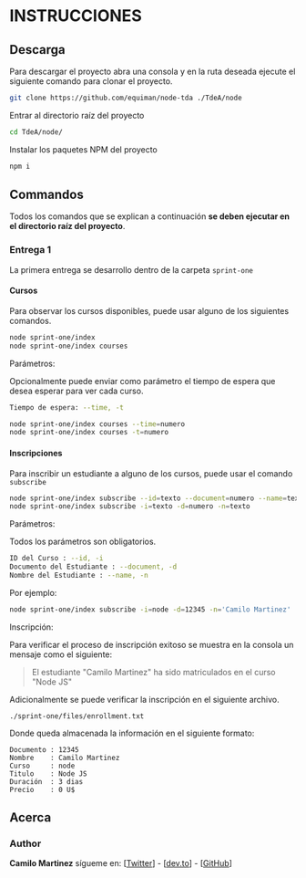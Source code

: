 # INSTRUCCIONES

## Descarga

Para descargar el proyecto abra una consola y en la ruta deseada ejecute el siguiente comando para clonar el proyecto.
```bash
git clone https://github.com/equiman/node-tda ./TdeA/node
```

Entrar al directorio raíz del proyecto
```bash
cd TdeA/node/
```

Instalar los paquetes NPM del proyecto
```bash
npm i
```

## Commandos

Todos los comandos que se explican a continuación **se deben ejecutar en el directorio raíz del proyecto**.

### Entrega 1

La primera entrega se desarrollo dentro de la carpeta `sprint-one`

#### Cursos

Para observar los cursos disponibles, puede usar alguno de los siguientes comandos.

```bash
node sprint-one/index
node sprint-one/index courses
```

Parámetros:

Opcionalmente puede enviar como parámetro el tiempo de espera que desea esperar para ver cada curso.

```bash
Tiempo de espera: --time, -t
```

```bash
node sprint-one/index courses --time=numero
node sprint-one/index courses -t=numero
```

#### Inscripciones

Para inscribir un estudiante a alguno de los cursos, puede usar el comando `subscribe`

```bash
node sprint-one/index subscribe --id=texto --document=numero --name=texto
node sprint-one/index subscribe -i=texto -d=numero -n=texto
```

Parámetros:

Todos los parámetros son obligatorios.

```bash
ID del Curso : --id, -i
Documento del Estudiante : --document, -d
Nombre del Estudiante : --name, -n
```

Por ejemplo:

```bash
node sprint-one/index subscribe -i=node -d=12345 -n='Camilo Martinez'
```

Inscripción:

Para verificar el proceso de inscripción exitoso se muestra en la consola un mensaje como el siguiente:

> El estudiante "Camilo Martinez" ha sido matriculados en el curso "Node JS"

Adicionalmente se puede verificar la inscripción en el siguiente archivo.
```text
./sprint-one/files/enrollment.txt
```

Donde queda almacenada la información en el siguiente formato:
```text
Documento : 12345
Nombre    : Camilo Martinez
Curso     : node
Titulo    : Node JS
Duración  : 3 dias
Precio    : 0 U$
```

## Acerca

### Author

**Camilo Martinez** sígueme en:
[[Twitter](https://twitter.com/equiman)] - [[dev.to](https://dev.to/equiman)] - [[GitHub](https://github.com/equiman)]